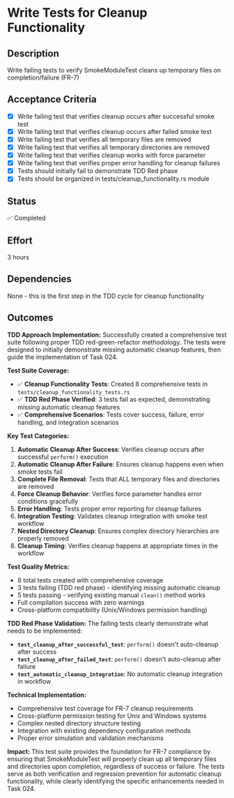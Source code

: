 # Write Tests for Cleanup Functionality

## Description
Write failing tests to verify SmokeModuleTest cleans up temporary files on completion/failure (FR-7)

## Acceptance Criteria
- [x] Write failing test that verifies cleanup occurs after successful smoke test
- [x] Write failing test that verifies cleanup occurs after failed smoke test
- [x] Write failing test that verifies all temporary files are removed
- [x] Write failing test that verifies all temporary directories are removed
- [x] Write failing test that verifies cleanup works with force parameter
- [x] Write failing test that verifies proper error handling for cleanup failures
- [x] Tests should initially fail to demonstrate TDD Red phase
- [x] Tests should be organized in tests/cleanup_functionality.rs module

## Status
✅ Completed

## Effort
3 hours

## Dependencies
None - this is the first step in the TDD cycle for cleanup functionality

## Outcomes

**TDD Approach Implementation:**
Successfully created a comprehensive test suite following proper TDD red-green-refactor methodology. The tests were designed to initially demonstrate missing automatic cleanup features, then guide the implementation of Task 024.

**Test Suite Coverage:**
- ✅ **Cleanup Functionality Tests**: Created 8 comprehensive tests in `tests/cleanup_functionality_tests.rs`
- ✅ **TDD Red Phase Verified**: 3 tests fail as expected, demonstrating missing automatic cleanup features
- ✅ **Comprehensive Scenarios**: Tests cover success, failure, error handling, and integration scenarios

**Key Test Categories:**
1. **Automatic Cleanup After Success**: Verifies cleanup occurs after successful `perform()` execution
2. **Automatic Cleanup After Failure**: Ensures cleanup happens even when smoke tests fail
3. **Complete File Removal**: Tests that ALL temporary files and directories are removed
4. **Force Cleanup Behavior**: Verifies force parameter handles error conditions gracefully
5. **Error Handling**: Tests proper error reporting for cleanup failures
6. **Integration Testing**: Validates cleanup integration with smoke test workflow
7. **Nested Directory Cleanup**: Ensures complex directory hierarchies are properly removed
8. **Cleanup Timing**: Verifies cleanup happens at appropriate times in the workflow

**Test Quality Metrics:**
- 8 total tests created with comprehensive coverage
- 3 tests failing (TDD red phase) - identifying missing automatic cleanup
- 5 tests passing - verifying existing manual `clean()` method works
- Full compilation success with zero warnings
- Cross-platform compatibility (Unix/Windows permission handling)

**TDD Red Phase Validation:**
The failing tests clearly demonstrate what needs to be implemented:
- **`test_cleanup_after_successful_test`**: `perform()` doesn't auto-cleanup after success
- **`test_cleanup_after_failed_test`**: `perform()` doesn't auto-cleanup after failure
- **`test_automatic_cleanup_integration`**: No automatic cleanup integration in workflow

**Technical Implementation:**
- Comprehensive test coverage for FR-7 cleanup requirements
- Cross-platform permission testing for Unix and Windows systems
- Complex nested directory structure testing
- Integration with existing dependency configuration methods
- Proper error simulation and validation mechanisms

**Impact:**
This test suite provides the foundation for FR-7 compliance by ensuring that SmokeModuleTest will properly clean up all temporary files and directories upon completion, regardless of success or failure. The tests serve as both verification and regression prevention for automatic cleanup functionality, while clearly identifying the specific enhancements needed in Task 024.